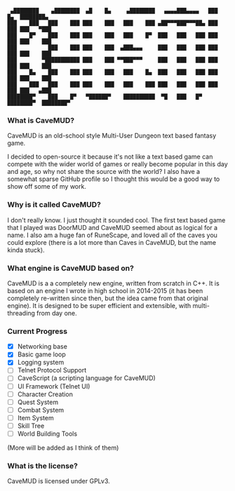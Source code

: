```text
 ▄████████    ▄████████  ▄█    █▄     ▄████████   ▄▄▄▄███▄▄▄▄   ███    █▄  ████████▄  
███    ███   ███    ███ ███    ███   ███    ███ ▄██▀▀▀███▀▀▀██▄ ███    ███ ███   ▀███ 
███    █▀    ███    ███ ███    ███   ███    █▀  ███   ███   ███ ███    ███ ███    ███ 
███          ███    ███ ███    ███  ▄███▄▄▄     ███   ███   ███ ███    ███ ███    ███ 
███        ▀███████████ ███    ███ ▀▀███▀▀▀     ███   ███   ███ ███    ███ ███    ███ 
███    █▄    ███    ███ ███    ███   ███    █▄  ███   ███   ███ ███    ███ ███    ███ 
███    ███   ███    ███ ███    ███   ███    ███ ███   ███   ███ ███    ███ ███   ▄███ 
████████▀    ███    █▀   ▀██████▀    ██████████  ▀█   ███   █▀  ████████▀  ████████▀  
```

### What is CaveMUD?
CaveMUD is an old-school style Multi-User Dungeon text based fantasy game.

I decided to open-source it because it's not like a text based game can compete with the wider world of games or really become
popular in this day and age, so why not share the source with the world? I also have a somewhat sparse GitHub profile so
I thought this would be a good way to show off some of my work.

### Why is it called CaveMUD?
I don't really know. I just thought it sounded cool. The first text based game
that I played was DoorMUD and CaveMUD seemed about as logical for a name. I also
am a huge fan of RuneScape, and loved all of the caves you could explore (there
is a lot more than Caves in CaveMUD, but the name kinda stuck).

### What engine is CaveMUD based on?
CaveMUD is a a completely new engine, written from scratch in C++. It is based on an engine I wrote in high school in 2014-2015 (it has been completely re-written since then, but the idea came from that original engine).
It is designed to be super efficient and extensible, with multi-threading from day one.

### Current Progress
- [X] Networking base
- [X] Basic game loop
- [X] Logging system
- [ ] Telnet Protocol Support
- [ ] CaveScript (a scripting language for CaveMUD)
- [ ] UI Framework (Telnet UI)
- [ ] Character Creation
- [ ] Quest System
- [ ] Combat System
- [ ] Item System
- [ ] Skill Tree
- [ ] World Building Tools

(More will be added as I think of them)

### What is the license?
CaveMUD is licensed under GPLv3.